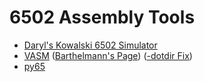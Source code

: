 # 6502 Assembly Tools

* [Daryl's Kowalski 6502 Simulator](https://sbc.rictor.org/kowalski.html)
* [VASM](http://sun.hasenbraten.de/vasm) ([Barthelmann's Page](http://www.compilers.de/vasm.html)) ([-dotdir Fix](https://www.reddit.com/r/beneater/comments/gcmonc/new_vasm_v18hneed_win32_binary/))
* [py65](https://github.com/ucsbieee/py65)
